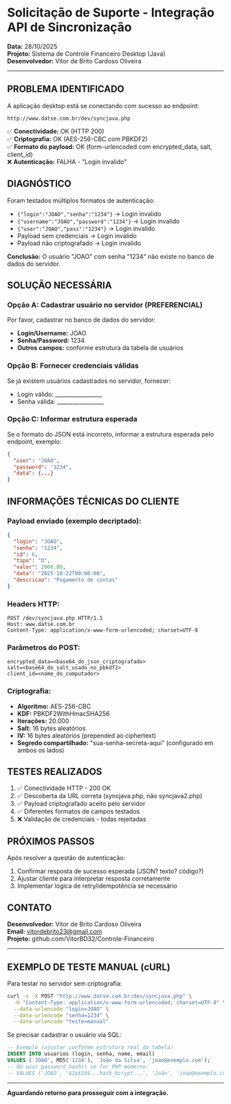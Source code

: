 # Solicitação de Suporte - Integração API de Sincronização

**Data:** 28/10/2025  
**Projeto:** Sistema de Controle Financeiro Desktop (Java)  
**Desenvolvedor:** Vitor de Brito Cardoso Oliveira

---

## PROBLEMA IDENTIFICADO

A aplicação desktop está se conectando com sucesso ao endpoint:
```
http://www.datse.com.br/dev/syncjava.php
```

✅ **Conectividade:** OK (HTTP 200)  
✅ **Criptografia:** OK (AES-256-CBC com PBKDF2)  
✅ **Formato do payload:** OK (form-urlencoded com encrypted_data, salt, client_id)  
❌ **Autenticação:** FALHA - "Login invalido"

## DIAGNÓSTICO

Foram testados múltiplos formatos de autenticação:
- `{"login":"JOAO","senha":"1234"}` → Login invalido
- `{"username":"JOAO","password":"1234"}` → Login invalido  
- `{"user":"JOAO","pass":"1234"}` → Login invalido
- Payload sem credenciais → Login invalido
- Payload não criptografado → Login invalido

**Conclusão:** O usuário "JOAO" com senha "1234" não existe no banco de dados do servidor.

## SOLUÇÃO NECESSÁRIA

### Opção A: Cadastrar usuário no servidor (PREFERENCIAL)
Por favor, cadastrar no banco de dados do servidor:
- **Login/Username:** JOAO
- **Senha/Password:** 1234
- **Outros campos:** conforme estrutura da tabela de usuários

### Opção B: Fornecer credenciais válidas
Se já existem usuários cadastrados no servidor, fornecer:
- Login válido: _________________
- Senha válida: _________________

### Opção C: Informar estrutura esperada
Se o formato do JSON está incorreto, informar a estrutura esperada pelo endpoint, exemplo:
```json
{
  "user": "JOAO",
  "password": "1234",
  "data": {...}
}
```

## INFORMAÇÕES TÉCNICAS DO CLIENTE

### Payload enviado (exemplo decriptado):
```json
{
  "login": "JOAO",
  "senha": "1234",
  "id": 6,
  "tipo": "D",
  "valor": 2000.00,
  "data": "2025-10-22T00:00:00",
  "descricao": "Pagamento de contas"
}
```

### Headers HTTP:
```
POST /dev/syncjava.php HTTP/1.1
Host: www.datse.com.br
Content-Type: application/x-www-form-urlencoded; charset=UTF-8
```

### Parâmetros do POST:
```
encrypted_data=<base64_do_json_criptografado>
salt=<base64_do_salt_usado_no_pbkdf2>
client_id=<nome_do_computador>
```

### Criptografia:
- **Algoritmo:** AES-256-CBC
- **KDF:** PBKDF2WithHmacSHA256
- **Iterações:** 20.000
- **Salt:** 16 bytes aleatórios
- **IV:** 16 bytes aleatórios (prepended ao ciphertext)
- **Segredo compartilhado:** "sua-senha-secreta-aqui" (configurado em ambos os lados)

## TESTES REALIZADOS

1. ✅ Conectividade HTTP - 200 OK
2. ✅ Descoberta da URL correta (syncjava.php, não syncjava2.php)
3. ✅ Payload criptografado aceito pelo servidor
4. ✅ Diferentes formatos de campos testados
5. ❌ Validação de credenciais - todas rejeitadas

## PRÓXIMOS PASSOS

Após resolver a questão de autenticação:
1. Confirmar resposta de sucesso esperada (JSON? texto? código?)
2. Ajustar cliente para interpretar resposta corretamente
3. Implementar lógica de retry/idempotência se necessário

## CONTATO

**Desenvolvedor:** Vitor de Brito Cardoso Oliveira  
**Email:** vitordebrito23@gmail.com  
**Projeto:** github.com/VitorBD32/Controle-Financeiro

---

## EXEMPLO DE TESTE MANUAL (cURL)

Para testar no servidor sem criptografia:
```bash
curl -v -X POST "http://www.datse.com.br/dev/syncjava.php" \
  -H "Content-Type: application/x-www-form-urlencoded; charset=UTF-8" \
  --data-urlencode "login=JOAO" \
  --data-urlencode "senha=1234" \
  --data-urlencode "teste=manual"
```

Se precisar cadastrar o usuário via SQL:
```sql
-- Exemplo (ajustar conforme estrutura real da tabela)
INSERT INTO usuarios (login, senha, nome, email) 
VALUES ('JOAO', MD5('1234'), 'João da Silva', 'joao@exemplo.com');
-- OU usar password_hash() se for PHP moderno:
-- VALUES ('JOAO', '$2y$10$...hash_bcrypt...', 'João', 'joao@exemplo.com');
```

---

**Aguardando retorno para prosseguir com a integração.**
